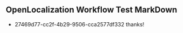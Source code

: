## OpenLocalization Workflow Test MarkDown
* 27469d77-cc2f-4b29-9506-cca2577df332 thanks!

<!--HONumber=Aug16_HO2-->


